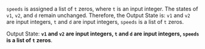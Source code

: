 `speeds` is assigned a list of `t` zeros, where `t` is an input integer. The states of `v1`, `v2`, and `d` remain unchanged. Therefore, the Output State is: `v1` and `v2` are input integers, `t` and `d` are input integers, `speeds` is a list of `t` zeros. 

Output State: **`v1` and `v2` are input integers, `t` and `d` are input integers, `speeds` is a list of `t` zeros**.
